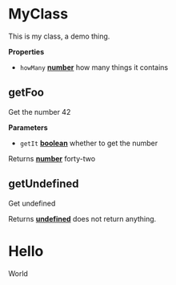 <!-- Generated by documentation.js. Update this documentation by updating the source code. -->

# MyClass

This is my class, a demo thing.

**Properties**

-   `howMany` **[number](https://developer.mozilla.org/en-US/docs/Web/JavaScript/Reference/Global_Objects/Number)** how many things it contains

## getFoo

Get the number 42

**Parameters**

-   `getIt` **[boolean](https://developer.mozilla.org/en-US/docs/Web/JavaScript/Reference/Global_Objects/Boolean)** whether to get the number

Returns **[number](https://developer.mozilla.org/en-US/docs/Web/JavaScript/Reference/Global_Objects/Number)** forty-two

## getUndefined

Get undefined

Returns **[undefined](https://developer.mozilla.org/en-US/docs/Web/JavaScript/Reference/Global_Objects/undefined)** does not return anything.

# Hello

World
